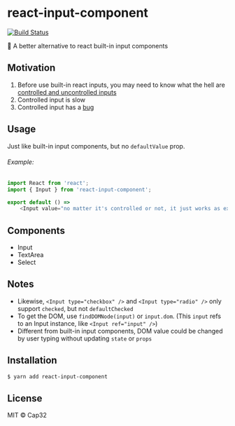 # react-input-component

[![Build Status](https://travis-ci.org/Cap32/react-input-component.svg?branch=master)](https://travis-ci.org/Cap32/react-input-component)

🚀 A better alternative to react built-in input components


## Motivation

1. Before use built-in react inputs, you may need to know what the hell are [controlled and uncontrolled inputs](https://goshakkk.name/controlled-vs-uncontrolled-inputs-react/)
2. Controlled input is slow
3. Controlled input has a [bug](https://github.com/facebook/react/issues/3926)


## Usage

Just like built-in input components, but no `defaultValue` prop.

###### Example:

```js
import React from 'react';
import { Input } from 'react-input-component';

export default () =>
    <Input value="no matter it's controlled or not, it just works as expected" />
```


## Components

- Input
- TextArea
- Select


## Notes

- Likewise, `<Input type="checkbox" />` and `<Input type="radio" />` only support `checked`, but not `defaultChecked`
- To get the DOM, use `findDOMNode(input)` or `input.dom`. (This `input` refs to an Input instance, like `<Input ref="input" />`)
- Different from built-in input components, DOM value could be changed by user typing without updating `state` or `props`


## Installation

```bash
$ yarn add react-input-component
```


## License

MIT © Cap32
